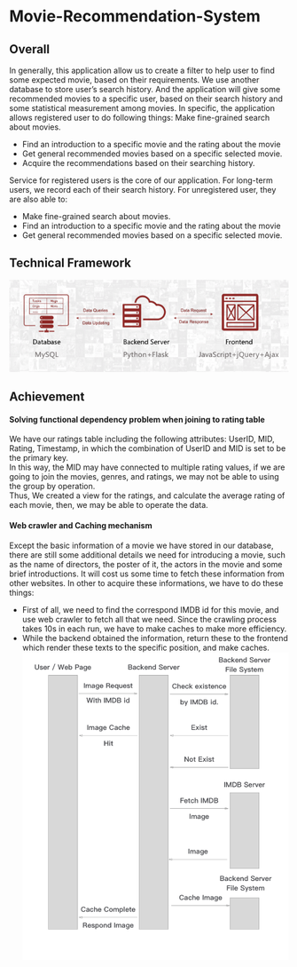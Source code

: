 # Movie-Recommendation-System

## Overall
In generally, this application allow us to create a filter to help user to find some expected movie, based on their requirements. We use another database to store user’s search history. And the application will give some recommended movies to a specific user, based on their search history and some statistical measurement among movies. In specific, the application allows registered user to do following things:
Make fine-grained search about movies.
- Find an introduction to a specific movie and the rating about the movie
- Get general recommended movies based on a specific selected movie.
- Acquire the recommendations based on their searching history.

Service for registered users is the core of our application. For long-term users, we record each of their search history. 
For unregistered user, they are also able to:
- Make fine-grained search about movies.
- Find an introduction to a specific movie and the rating about the movie
- Get general recommended movies based on a specific selected movie.

## Technical Framework
![framework](img/technical%20framework.png)

## Achievement

#### Solving functional dependency problem when joining to rating table  
We have our ratings table including the following attributes: UserID, MID, Rating, Timestamp, in which the combination of UserID and MID is set to be the primary key.  
In this way, the MID may have connected to multiple rating values, if we are going to join the movies, genres, and ratings, we may not be able to using the group by operation.  
Thus, We created a view for the ratings, and calculate the average rating of each movie, then, we may be able to operate the data.

#### Web crawler and Caching mechanism
Except the basic information of a movie we have stored in our database, there are still some additional details we need for introducing a movie, such as the name of directors, the poster of it, the actors in the movie and some brief introductions. It will cost us some time to fetch these information from other websites. In other to acquire these informations, we have to do these things:
- First of all, we need to find the correspond IMDB id for this movie, and use web crawler to fetch all that we need. Since the crawling process takes 10s in each run, we have to make caches to make more efficiency.
- While the backend obtained the information, return these to the frontend which render these texts to the specific position, and make caches.
![cache](img/cache.png)
